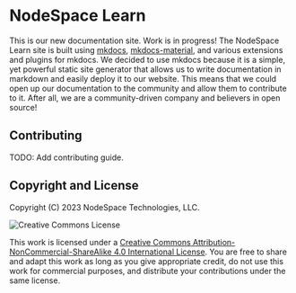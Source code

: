 # NodeSpace Learn

This is our new documentation site. Work is in progress! The NodeSpace Learn site is built using [mkdocs](https://www.mkdocs.org/), [mkdocs-material](https://squidfunk.github.io/mkdocs-material/), and various extensions and plugins for mkdocs. We decided to use mkdocs because it is a simple, yet powerful static site generator that allows us to write documentation in markdown and easily deploy it to our website. This means that we could open up our documentation to the community and allow them to contribute to it. After all, we are a community-driven company and believers in open source! 

## Contributing

TODO: Add contributing guide.

## Copyright and License

Copyright (C) 2023 NodeSpace Technologies, LLC.

![Creative Commons License](https://i.creativecommons.org/l/by-nc-sa/4.0/88x31.png)

This work is licensed under a [Creative Commons Attribution-NonCommercial-ShareAlike 4.0 International License](https://creativecommons.org/licenses/by-nc-sa/4.0/). You are free to share and adapt this work as long as you give appropriate credit, do not use this work for commercial purposes, and distribute your contributions under the same license.
